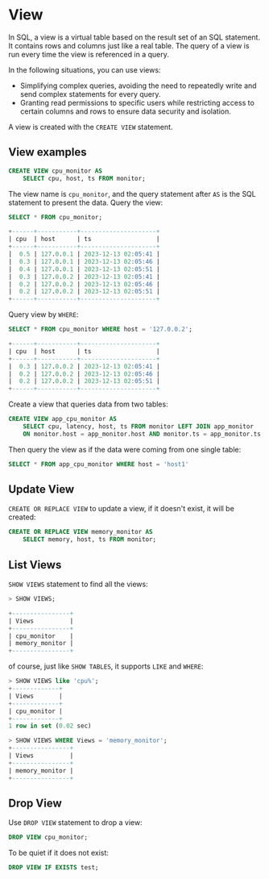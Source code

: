 # View

In SQL, a view is a virtual table based on the result set of an SQL statement.
It contains rows and columns just like a real table.
The query of a view is run every time the view is referenced in a query.

In the following situations, you can use views:

* Simplifying complex queries, avoiding the need to repeatedly write and send complex statements for every query.
* Granting read permissions to specific users while restricting access to certain columns and rows to ensure data security and isolation.

A view is created with the `CREATE VIEW` statement.

## View examples

```sql
CREATE VIEW cpu_monitor AS
    SELECT cpu, host, ts FROM monitor;
```

The view name is `cpu_monitor`, and the query statement after `AS` is the SQL statement to present the data. Query the view:

```sql
SELECT * FROM cpu_monitor;
```

```sql
+------+-----------+---------------------+
| cpu  | host      | ts                  |
+------+-----------+---------------------+
|  0.5 | 127.0.0.1 | 2023-12-13 02:05:41 |
|  0.3 | 127.0.0.1 | 2023-12-13 02:05:46 |
|  0.4 | 127.0.0.1 | 2023-12-13 02:05:51 |
|  0.3 | 127.0.0.2 | 2023-12-13 02:05:41 |
|  0.2 | 127.0.0.2 | 2023-12-13 02:05:46 |
|  0.2 | 127.0.0.2 | 2023-12-13 02:05:51 |
+------+-----------+---------------------+
```

Query view by `WHERE`:

```sql
SELECT * FROM cpu_monitor WHERE host = '127.0.0.2';
```

```sql
+------+-----------+---------------------+
| cpu  | host      | ts                  |
+------+-----------+---------------------+
|  0.3 | 127.0.0.2 | 2023-12-13 02:05:41 |
|  0.2 | 127.0.0.2 | 2023-12-13 02:05:46 |
|  0.2 | 127.0.0.2 | 2023-12-13 02:05:51 |
+------+-----------+---------------------+
```

Create a view that queries data from two tables:

```sql
CREATE VIEW app_cpu_monitor AS
    SELECT cpu, latency, host, ts FROM monitor LEFT JOIN app_monitor
    ON monitor.host = app_monitor.host AND monitor.ts = app_monitor.ts
```

Then query the view as if the data were coming from one single table:

```sql
SELECT * FROM app_cpu_monitor WHERE host = 'host1'
```

## Update View

`CREATE OR REPLACE VIEW` to update a view, if it doesn't exist, it will be created:

```sql
CREATE OR REPLACE VIEW memory_monitor AS
    SELECT memory, host, ts FROM monitor;
```

## List Views

`SHOW VIEWS` statement to find all the views:

```sql
> SHOW VIEWS;

+----------------+
| Views          |
+----------------+
| cpu_monitor    |
| memory_monitor |
+----------------+
```

of course, just like `SHOW TABLES`, it supports `LIKE` and `WHERE`:

```sql
> SHOW VIEWS like 'cpu%';
+-------------+
| Views       |
+-------------+
| cpu_monitor |
+-------------+
1 row in set (0.02 sec)

> SHOW VIEWS WHERE Views = 'memory_monitor';
+----------------+
| Views          |
+----------------+
| memory_monitor |
+----------------+
```

## Drop View

Use `DROP VIEW` statement to drop a view:

```sql
DROP VIEW cpu_monitor;
```  

To be quiet if it does not exist:

```sql
DROP VIEW IF EXISTS test;
```

